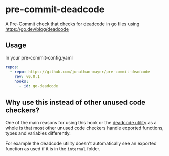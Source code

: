 # pre-commit-deadcode

A Pre-Commit check that checks for deadcode in go files using https://go.dev/blog/deadcode

## Usage

In your pre-commit-config.yaml

```yaml
repos:
  - repo: https://github.com/jonathan-mayer/pre-commit-deadcode
    rev: v0.0.1
    hooks:
      - id: go-deadcode
```

## Why use this instead of other unused code checkers?

One of the main reasons for using this hook or the [deadcode utility](https://go.dev/blog/deadcode) as a whole is that most other unused code checkers handle exported functions, types and variables differently.

For example the deadcode utility doesn't automatically see an exported function as used if it is in the `internal` folder.
